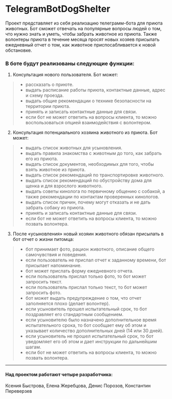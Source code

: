 # TelegramBotDogShelter
Проект представляет из себя реализацию телеграмм-бота для приюта животных.
Бот сможет отвечать на популярные вопросы людей о том, что нужно знать и уметь, чтобы забрать животное из приюта.
Также волонтеры приюта в течение месяца просят новых хозяев присылать ежедневный отчет о том, как животное приспосабливается к новой обстановке.

### В боте будут реализованы следующие функции:
1. Консультация нового пользователя. Бот может:
> - рассказать о приюте.
> - выдать расписание работы приюта, контактные данные, адрес и схему проезда.
> - выдать общие рекомендации о технике безопасности на территории приюта.
> -  принять и записать контактные данные для связи.
> - если бот не может ответить на вопросы клиента, то можно воспользоваться опцией взаимодействия с волонтером.

2. Консультация потенциального хозяина животного из приюта. Бот может:
> -  выдать список животных для усыновления.
> -  выдать правила знакомства с животным до того, как забрать его из приюта.
> - выдать список документов, необходимых для того, чтобы взять животное из приюта.
> - выдать список рекомендаций по транспортировке животного.
> -  выдать список рекомендаций по обустройству дома для щенка и для взрослого животного.
> - выдать советы кинолога по первичному общению с собакой, а также рекомендации по контактам проверенных кинологов.
> - выдать список причин, почему могут отказать и не дать забрать собаку из приюта.
> - принять и записать контактные данные для связи.
> - если бот не может ответить на вопросы клиента, то можно позвать волонтера.

3. После «усыновления» новый хозяин животного обязан присылать в бот отчет о жизни питомца:
> -  бот принимает фото, рацион животного, описание общего самочувствия и поведения.
> - если пользователь не прислал отчет к заданному времени, бот присылает напоминание.
> - бот может прислать форму ежедневного отчета.
> - если пользователь прислал только фото, то бот может запросить текст.
> - если пользователь прислал только текст, то бот может запросить фото.
> - бот может выдать предупреждение о том, что отчет заполняется плохо (делает волонтер).
> - если усыновитель прошел испытательный срок, то бот поздравляет его стандартным сообщением.
> - если усыновителю было назначено дополнительное время испытательного срока, то бот сообщает ему об этом и указывает количество дополнительных дней (14 или 30 дней).
> - если усыновитель не прошел испытательный срок, то бот уведомляет его об этом и дает инструкции по дальнейшим шагам.
> - если бот не может ответить на вопросы клиента, то можно позвать волонтера.

________


#### Над проектом работают четыре разработчика: 
Ксения Быстрова, Елена Жеребцова, Денис Порозов, Константин Переверзев






